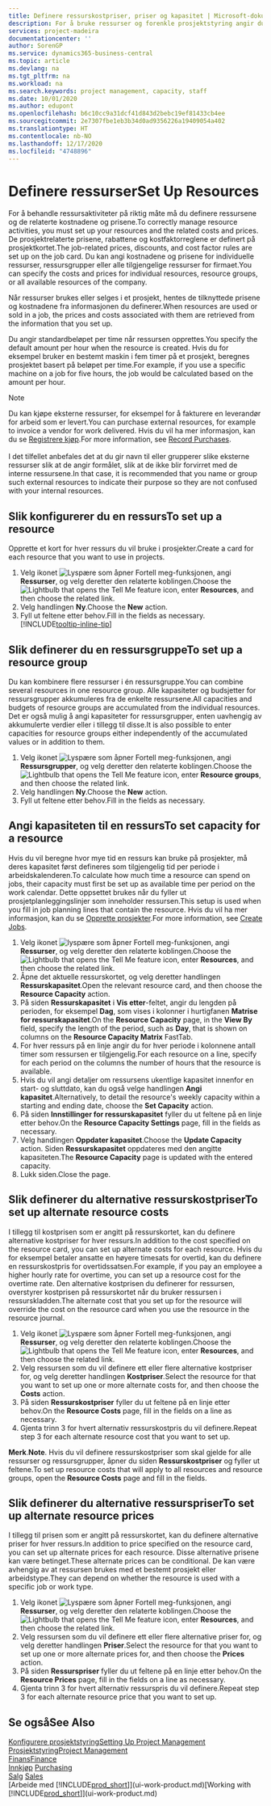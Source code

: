```yaml
---
title: Definere ressurskostpriser, priser og kapasitet | Microsoft-dokumentasjon
description: For å bruke ressurser og forenkle prosjektstyring angir du kostnadene og prisene for individuelle ressurser eller ressursgrupper, og angir ressurskapasiteten.
services: project-madeira
documentationcenter: ''
author: SorenGP
ms.service: dynamics365-business-central
ms.topic: article
ms.devlang: na
ms.tgt_pltfrm: na
ms.workload: na
ms.search.keywords: project management, capacity, staff
ms.date: 10/01/2020
ms.author: edupont
ms.openlocfilehash: b6c10cc9a31dcf41d843d2bebc19ef81433cb4ee
ms.sourcegitcommit: 2e7307fbe1eb3b34d0ad9356226a19409054a402
ms.translationtype: HT
ms.contentlocale: nb-NO
ms.lasthandoff: 12/17/2020
ms.locfileid: "4748896"
---
```

# <a name="set-up-resources"></a><span data-ttu-id="5341e-103">Definere ressurser</span><span class="sxs-lookup"><span data-stu-id="5341e-103">Set Up Resources</span></span>
<span data-ttu-id="5341e-104">For å behandle ressursaktiviteter på riktig måte må du definere ressursene og de relaterte kostnadene og prisene.</span><span class="sxs-lookup"><span data-stu-id="5341e-104">To correctly manage resource activities, you must set up your resources and the related costs and prices.</span></span> <span data-ttu-id="5341e-105">De prosjektrelaterte prisene, rabattene og kostfaktorreglene er definert på prosjektkortet.</span><span class="sxs-lookup"><span data-stu-id="5341e-105">The job-related prices, discounts, and cost factor rules are set up on the job card.</span></span> <span data-ttu-id="5341e-106">Du kan angi kostnadene og prisene for individuelle ressurser, ressursgrupper eller alle tilgjengelige ressurser for firmaet.</span><span class="sxs-lookup"><span data-stu-id="5341e-106">You can specify the costs and prices for individual resources, resource groups, or all available resources of the company.</span></span>

<span data-ttu-id="5341e-107">Når ressurser brukes eller selges i et prosjekt, hentes de tilknyttede prisene og kostnadene fra informasjonen du definerer.</span><span class="sxs-lookup"><span data-stu-id="5341e-107">When resources are used or sold in a job, the prices and costs associated with them are retrieved from the information that you set up.</span></span>

<span data-ttu-id="5341e-108">Du angir standardbeløpet per time når ressursen opprettes.</span><span class="sxs-lookup"><span data-stu-id="5341e-108">You specify the default amount per hour when the resource is created.</span></span> <span data-ttu-id="5341e-109">Hvis du for eksempel bruker en bestemt maskin i fem timer på et prosjekt, beregnes prosjektet basert på beløpet per time.</span><span class="sxs-lookup"><span data-stu-id="5341e-109">For example, if you use a specific machine on a job for five hours, the job would be calculated based on the amount per hour.</span></span>

> [!NOTE]
> <span data-ttu-id="5341e-110">Du kan kjøpe eksterne ressurser, for eksempel for å fakturere en leverandør for arbeid som er levert.</span><span class="sxs-lookup"><span data-stu-id="5341e-110">You can purchase external resources, for example to invoice a vendor for work delivered.</span></span> <span data-ttu-id="5341e-111">Hvis du vil ha mer informasjon, kan du se [Registrere kjøp](purchasing-how-record-purchases.md).</span><span class="sxs-lookup"><span data-stu-id="5341e-111">For more information, see [Record Purchases](purchasing-how-record-purchases.md).</span></span><br /><br />
> <span data-ttu-id="5341e-112">I det tilfellet anbefales det at du gir navn til eller grupperer slike eksterne ressurser slik at de angir formålet, slik at de ikke blir forvirret med de interne ressursene.</span><span class="sxs-lookup"><span data-stu-id="5341e-112">In that case, it is recommended that you name or group such external resources to indicate their purpose so they are not confused with your internal resources.</span></span>

## <a name="to-set-up-a-resource"></a><span data-ttu-id="5341e-113">Slik konfigurerer du en ressurs</span><span class="sxs-lookup"><span data-stu-id="5341e-113">To set up a resource</span></span>
<span data-ttu-id="5341e-114">Opprette et kort for hver ressurs du vil bruke i prosjekter.</span><span class="sxs-lookup"><span data-stu-id="5341e-114">Create a card for each resource that you want to use in projects.</span></span>

1. <span data-ttu-id="5341e-115">Velg ikonet ![Lyspære som åpner Fortell meg-funksjonen](media/ui-search/search_small.png "Fortell hva du vil gjøre"), angi **Ressurser**, og velg deretter den relaterte koblingen.</span><span class="sxs-lookup"><span data-stu-id="5341e-115">Choose the ![Lightbulb that opens the Tell Me feature](media/ui-search/search_small.png "Tell me what you want to do") icon, enter **Resources**, and then choose the related link.</span></span>
2. <span data-ttu-id="5341e-116">Velg handlingen **Ny**.</span><span class="sxs-lookup"><span data-stu-id="5341e-116">Choose the **New** action.</span></span>
3. <span data-ttu-id="5341e-117">Fyll ut feltene etter behov.</span><span class="sxs-lookup"><span data-stu-id="5341e-117">Fill in the fields as necessary.</span></span> [!INCLUDE[tooltip-inline-tip](includes/tooltip-inline-tip_md.md)]  

## <a name="to-set-up-a-resource-group"></a><span data-ttu-id="5341e-118">Slik definerer du en ressursgruppe</span><span class="sxs-lookup"><span data-stu-id="5341e-118">To set up a resource group</span></span>
<span data-ttu-id="5341e-119">Du kan kombinere flere ressurser i én ressursgruppe.</span><span class="sxs-lookup"><span data-stu-id="5341e-119">You can combine several resources in one resource group.</span></span> <span data-ttu-id="5341e-120">Alle kapasiteter og budsjetter for ressursgrupper akkumuleres fra de enkelte ressursene.</span><span class="sxs-lookup"><span data-stu-id="5341e-120">All capacities and budgets of resource groups are accumulated from the individual resources.</span></span> <span data-ttu-id="5341e-121">Det er også mulig å angi kapasiteter for ressursgrupper, enten uavhengig av akkumulerte verdier eller i tillegg til disse.</span><span class="sxs-lookup"><span data-stu-id="5341e-121">It is also possible to enter capacities for resource groups either independently of the accumulated values or in addition to them.</span></span>

1. <span data-ttu-id="5341e-122">Velg ikonet ![Lyspære som åpner Fortell meg-funksjonen](media/ui-search/search_small.png "Fortell hva du vil gjøre"), angi **Ressursgrupper**, og velg deretter den relaterte koblingen.</span><span class="sxs-lookup"><span data-stu-id="5341e-122">Choose the ![Lightbulb that opens the Tell Me feature](media/ui-search/search_small.png "Tell me what you want to do") icon, enter **Resource groups**, and then choose the related link.</span></span>
2. <span data-ttu-id="5341e-123">Velg handlingen **Ny**.</span><span class="sxs-lookup"><span data-stu-id="5341e-123">Choose the **New** action.</span></span>
3. <span data-ttu-id="5341e-124">Fyll ut feltene etter behov.</span><span class="sxs-lookup"><span data-stu-id="5341e-124">Fill in the fields as necessary.</span></span>

## <a name="to-set-capacity-for-a-resource"></a><span data-ttu-id="5341e-125">Angi kapasiteten til en ressurs</span><span class="sxs-lookup"><span data-stu-id="5341e-125">To set capacity for a resource</span></span>
<span data-ttu-id="5341e-126">Hvis du vil beregne hvor mye tid en ressurs kan bruke på prosjekter, må deres kapasitet først defineres som tilgjengelig tid per periode i arbeidskalenderen.</span><span class="sxs-lookup"><span data-stu-id="5341e-126">To calculate how much time a resource can spend on jobs, their capacity must first be set up as available time per period on the work calendar.</span></span> <span data-ttu-id="5341e-127">Dette oppsettet brukes når du fyller ut prosjetplanleggingslinjer som inneholder ressursen.</span><span class="sxs-lookup"><span data-stu-id="5341e-127">This setup is used when you fill in job planning lines that contain the resource.</span></span> <span data-ttu-id="5341e-128">Hvis du vil ha mer informasjon, kan du se [Opprette prosjekter](projects-how-create-jobs.md).</span><span class="sxs-lookup"><span data-stu-id="5341e-128">For more information, see [Create Jobs](projects-how-create-jobs.md).</span></span>

1. <span data-ttu-id="5341e-129">Velg ikonet ![lyspære som åpner Fortell meg-funksjonen](media/ui-search/search_small.png "Fortell hva du vil gjøre"), angi **Ressurser**, og velg deretter den relaterte koblingen.</span><span class="sxs-lookup"><span data-stu-id="5341e-129">Choose the ![Lightbulb that opens the Tell Me feature](media/ui-search/search_small.png "Tell me what you want to do") icon, enter **Resources**, and then choose the related link.</span></span>
2. <span data-ttu-id="5341e-130">Åpne det aktuelle ressurskortet, og velg deretter handlingen **Ressurskapasitet**.</span><span class="sxs-lookup"><span data-stu-id="5341e-130">Open the relevant resource card, and then choose the **Resource Capacity** action.</span></span>
3. <span data-ttu-id="5341e-131">På siden **Ressurskapasitet** i **Vis etter**-feltet, angir du lengden på perioden, for eksempel **Dag**, som vises i kolonner i hurtigfanen **Matrise for ressurskapasitet**.</span><span class="sxs-lookup"><span data-stu-id="5341e-131">On the **Resource Capacity** page, in the **View By** field, specify the length of the period, such as **Day**, that is shown on columns on the **Resource Capacity Matrix** FastTab.</span></span>
4. <span data-ttu-id="5341e-132">For hver ressurs på en linje angir du for hver periode i kolonnene antall timer som ressursen er tilgjengelig.</span><span class="sxs-lookup"><span data-stu-id="5341e-132">For each resource on a line, specify for each period on the columns the number of hours that the resource is available.</span></span>
5. <span data-ttu-id="5341e-133">Hvis du vil angi detaljer om ressursens ukentlige kapasitet innenfor en start- og sluttdato, kan du også velge handlingen **Angi kapasitet**.</span><span class="sxs-lookup"><span data-stu-id="5341e-133">Alternatively, to detail the resource's weekly capacity within a starting and ending date, choose the **Set Capacity** action.</span></span>
6. <span data-ttu-id="5341e-134">På siden **Innstillinger for ressurskapasitet** fyller du ut feltene på en linje etter behov.</span><span class="sxs-lookup"><span data-stu-id="5341e-134">On the **Resource Capacity Settings** page, fill in the fields as necessary.</span></span>
7. <span data-ttu-id="5341e-135">Velg handlingen **Oppdater kapasitet**.</span><span class="sxs-lookup"><span data-stu-id="5341e-135">Choose the **Update Capacity** action.</span></span> <span data-ttu-id="5341e-136">Siden **Ressurskapasitet** oppdateres med den angitte kapasiteten.</span><span class="sxs-lookup"><span data-stu-id="5341e-136">The **Resource Capacity** page is updated with the entered capacity.</span></span>
8. <span data-ttu-id="5341e-137">Lukk siden.</span><span class="sxs-lookup"><span data-stu-id="5341e-137">Close the page.</span></span>

## <a name="to-set-up-alternate-resource-costs"></a><span data-ttu-id="5341e-138">Slik definerer du alternative ressurskostpriser</span><span class="sxs-lookup"><span data-stu-id="5341e-138">To set up alternate resource costs</span></span>
<span data-ttu-id="5341e-139">I tillegg til kostprisen som er angitt på ressurskortet, kan du definere alternative kostpriser for hver ressurs.</span><span class="sxs-lookup"><span data-stu-id="5341e-139">In addition to the cost specified on the resource card, you can set up alternate costs for each resource.</span></span> <span data-ttu-id="5341e-140">Hvis du for eksempel betaler ansatte en høyere timesats for overtid, kan du definere en ressurskostpris for overtidssatsen.</span><span class="sxs-lookup"><span data-stu-id="5341e-140">For example, if you pay an employee a higher hourly rate for overtime, you can set up a resource cost for the overtime rate.</span></span> <span data-ttu-id="5341e-141">Den alternative kostprisen du definerer for ressursen, overstyrer kostprisen på ressurskortet når du bruker ressursen i ressurskladden.</span><span class="sxs-lookup"><span data-stu-id="5341e-141">The alternate cost that you set up for the resource will override the cost on the resource card when you use the resource in the resource journal.</span></span>

1. <span data-ttu-id="5341e-142">Velg ikonet ![Lyspære som åpner Fortell meg-funksjonen](media/ui-search/search_small.png "Fortell hva du vil gjøre"), angi **Ressurser**, og velg deretter den relaterte koblingen.</span><span class="sxs-lookup"><span data-stu-id="5341e-142">Choose the ![Lightbulb that opens the Tell Me feature](media/ui-search/search_small.png "Tell me what you want to do") icon, enter **Resources**, and then choose the related link.</span></span>  
2. <span data-ttu-id="5341e-143">Velg ressursen som du vil definere ett eller flere alternative kostpriser for, og velg deretter handlingen **Kostpriser**.</span><span class="sxs-lookup"><span data-stu-id="5341e-143">Select the resource for that you want to set up one or more alternate costs for, and then choose the **Costs** action.</span></span>  
3. <span data-ttu-id="5341e-144">På siden **Ressurskostpriser** fyller du ut feltene på en linje etter behov.</span><span class="sxs-lookup"><span data-stu-id="5341e-144">On the **Resource Costs** page, fill in the fields on a line as necessary.</span></span>  
4. <span data-ttu-id="5341e-145">Gjenta trinn 3 for hvert alternativ ressurskostpris du vil definere.</span><span class="sxs-lookup"><span data-stu-id="5341e-145">Repeat step 3 for each alternate resource cost that you want to set up.</span></span>

<span data-ttu-id="5341e-146">**Merk**.</span><span class="sxs-lookup"><span data-stu-id="5341e-146">**Note**.</span></span> <span data-ttu-id="5341e-147">Hvis du vil definere ressurskostpriser som skal gjelde for alle ressurser og ressursgrupper, åpner du siden **Ressurskostpriser** og fyller ut feltene.</span><span class="sxs-lookup"><span data-stu-id="5341e-147">To set up resource costs that will apply to all resources and resource groups, open the **Resource Costs** page and fill in the fields.</span></span>

## <a name="to-set-up-alternate-resource-prices"></a><span data-ttu-id="5341e-148">Slik definerer du alternative ressurspriser</span><span class="sxs-lookup"><span data-stu-id="5341e-148">To set up alternate resource prices</span></span>
<span data-ttu-id="5341e-149">I tillegg til prisen som er angitt på ressurskortet, kan du definere alternative priser for hver ressurs.</span><span class="sxs-lookup"><span data-stu-id="5341e-149">In addition to price specified on the resource card, you can set up alternate prices for each resource.</span></span> <span data-ttu-id="5341e-150">Disse alternative prisene kan være betinget.</span><span class="sxs-lookup"><span data-stu-id="5341e-150">These alternate prices can be conditional.</span></span> <span data-ttu-id="5341e-151">De kan være avhengig av at ressursen brukes med et bestemt prosjekt eller arbeidstype.</span><span class="sxs-lookup"><span data-stu-id="5341e-151">They can depend on whether the resource is used with a specific job or work type.</span></span>

1. <span data-ttu-id="5341e-152">Velg ikonet ![Lyspære som åpner Fortell meg-funksjonen](media/ui-search/search_small.png "Fortell hva du vil gjøre"), angi **Ressurser**, og velg deretter den relaterte koblingen.</span><span class="sxs-lookup"><span data-stu-id="5341e-152">Choose the ![Lightbulb that opens the Tell Me feature](media/ui-search/search_small.png "Tell me what you want to do") icon, enter **Resources**, and then choose the related link.</span></span>
2. <span data-ttu-id="5341e-153">Velg ressursen som du vil definere ett eller flere alternative priser for, og velg deretter handlingen **Priser**.</span><span class="sxs-lookup"><span data-stu-id="5341e-153">Select the resource for that you want to set up one or more alternate prices for, and then choose the **Prices** action.</span></span>
3. <span data-ttu-id="5341e-154">På siden **Ressurspriser** fyller du ut feltene på en linje etter behov.</span><span class="sxs-lookup"><span data-stu-id="5341e-154">On the **Resource Prices** page, fill in the fields on a line as necessary.</span></span>
4. <span data-ttu-id="5341e-155">Gjenta trinn 3 for hvert alternativ ressurspris du vil definere.</span><span class="sxs-lookup"><span data-stu-id="5341e-155">Repeat step 3 for each alternate resource price that you want to set up.</span></span>

## <a name="see-also"></a><span data-ttu-id="5341e-156">Se også</span><span class="sxs-lookup"><span data-stu-id="5341e-156">See Also</span></span>
[<span data-ttu-id="5341e-157">Konfigurere prosjektstyring</span><span class="sxs-lookup"><span data-stu-id="5341e-157">Setting Up Project Management</span></span>](projects-setup-projects.md)  
[<span data-ttu-id="5341e-158">Prosjektstyring</span><span class="sxs-lookup"><span data-stu-id="5341e-158">Project Management</span></span>](projects-manage-projects.md)  
[<span data-ttu-id="5341e-159">Finans</span><span class="sxs-lookup"><span data-stu-id="5341e-159">Finance</span></span>](finance.md)  
<span data-ttu-id="5341e-160">[Innkjøp](purchasing-manage-purchasing.md)       </span><span class="sxs-lookup"><span data-stu-id="5341e-160">[Purchasing](purchasing-manage-purchasing.md)       </span></span>  
<span data-ttu-id="5341e-161">[Salg](sales-manage-sales.md)    </span><span class="sxs-lookup"><span data-stu-id="5341e-161">[Sales](sales-manage-sales.md)    </span></span>  
<span data-ttu-id="5341e-162">[Arbeide med [!INCLUDE[prod_short](includes/prod_short.md)]](ui-work-product.md)</span><span class="sxs-lookup"><span data-stu-id="5341e-162">[Working with [!INCLUDE[prod_short](includes/prod_short.md)]](ui-work-product.md)</span></span>  
